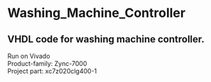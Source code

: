 # Washing_Machine_Controller
## VHDL code for washing machine controller.
Run on Vivado <br>
Product-family: Zync-7000 <br>
Project part: xc7z020clg400-1 <br>
